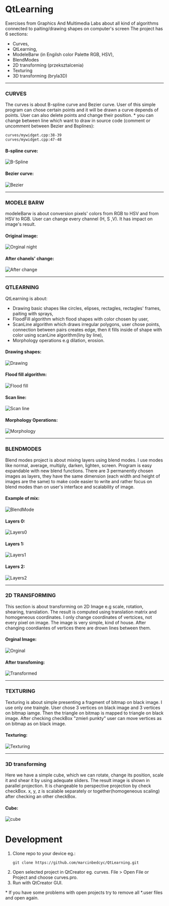 # QtLearning
Exercises from Graphics And Multimedia Labs about all kind of algorithms connected to paiting/drawing shapes on computer's screen
The project has 6 sections:
- Curves,
- QtLearning,
- ModeleBarw (in Engilsh color Palette RGB, HSV),
- BlendModes
- 2D transforming (przeksztalcenia)
- Texturing
- 3D transforming (bryla3D)

***
### CURVES
The curves is about B-spline curve and Bezier curve. User of this simple program can chose certain points and it will be drawn
a curve depends of points. User can also delete points and change their position.
\* you can change between line which want to draw in source code (comment or uncomment between Bezier and Bsplines):
```
curves/mywidget.cpp:38-39
curves/mywidget.cpp:47-48
```

#### B-spline curve:
![B-Spline](screenshots/bspline.png)
#### Bezier curve:
![Bezier](screenshots/bezier.png)

***
### MODELE BARW
modeleBarw is about conversion pixels' colors from RGB to HSV and from HSV to RGB. User can change every channel (H, S ,V).
It has impact on image's result.

#### Original image:
![Orginal night](screenshots/wave.png)
#### After chanels' change:
![After change](screenshots/colorPallete.png)

***
### QTLEARNING
QtLearning is about:
- Drawing basic shapes like circles, elipses, rectagles, rectagles' frames, paiting with sprays,
- FloodFill algorithm which flood shapes with color chosen by user,
- ScanLine algorithm which draws irregular polygons,
user chose points, connection between pairs creates edge, then it fills inside of shape with color using scanLine algorithm(liny by line),
- Morphology operations e.g dilation, erosion.


#### Drawing shapes:
![Drawing](screenshots/drawing.png)

#### Flood fill algorithm:
![Flood fill](screenshots/floodFill.png)

#### Scan line:
![Scan line](screenshots/scanLine.png)

#### Morphology Operations:
![Morphology](http://www-users.mat.umk.pl/~marcinbedcyc/images/morphology.png)

***
### BLENDMODES
Blend modes project is about mixing layers using blend modes. I use modes like normal, average, multiply, darken, lighten, screen.
Program is easy expandable with new blend functions. There are 3 permanently chosen images as layers, they have the same dimension (each width and height of images are the same)
to make code easier to write and rather focus on blend modes than on user's interface and scalability of image.

#### Example of mix:
![BlendMode](http://www-users.mat.umk.pl/~marcinbedcyc/images/blendModes.png)

#### Layers 0:
![Layers0](blendModes/images/gradient.png)

#### Layers 1:
![Layers1](blendModes/images/plaza.png)

#### Layers 2:
![Layers2](blendModes/images/zamek.png)

***
### 2D TRANSFORMING
This section is about transforming on 2D Image e.g scale, rotation, shearing, translation. The result is computed using translation matrix and homogeneous coordinates. I only change coordinates of vertcices, not every pixel on image. The image is very simple, kind of house. After changing coordiantes of vertices there are drown lines between them.

#### Orginal Image:
![Orginal](screenshots/before_2D.png)

#### After transfoming:
![Transformed](screenshots/after_2D.png)

***
### TEXTURING
Texturing is about simple presenting a fragment of bitmap on black image. I use only one traingle. User chose 3 vertices on black image and 3 vertices on bitmap iamge. Then the triangle on bitmap is mapped to triangle on black image. After checking checkBox "zmień punkty" user can move vertices as on bitmap as on black image.

#### Texturing:
![Texturing](screenshots/texturing.png)

***
### 3D transforming
Here we have a simple cube, which we can rotate, change its position, scale it and shear it by using adequate sliders. The result image is shown in parallel projection. It is changeable to perspective projection by check checkBox. x, y, z is scalable separately or together(homogeneous scaling) after checking an other checkBox.

#### Cube:
![cube](screenshots/3D.png)


# Development
1. Clone repo to your device eg.:
    ```
    git clone https://github.com/marcinbedcyc/QtLearning.git
    ```
1. Open selected project in QtCreator eg. curves. File > Open File or Project and choose curves.pro.
1. Run with QtCreator GUI.

\* If you have some problems with open projects try to remove all *.user files and open again.